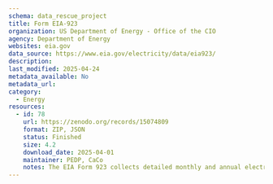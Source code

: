 ```yaml
---
schema: data_rescue_project 
title: Form EIA-923
organization: US Department of Energy - Office of the CIO
agency: Department of Energy
websites: eia.gov
data_source: https://www.eia.gov/electricity/data/eia923/
description: 
last_modified: 2025-04-24
metadata_available: No
metadata_url: 
category:
  - Energy 
resources:
  - id: 78
    url: https://zenodo.org/records/15074809
    format: ZIP, JSON
    status: Finished
    size: 4.2
    download_date: 2025-04-01
    maintainer: PEDP, CaCo
    notes: The EIA Form 923 collects detailed monthly and annual electric power data on electricity generation, fuel consumption, fossil fuel stocks, and receipts at the power plant and prime mover level.
---
```

